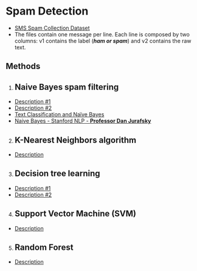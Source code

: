 # Spam Detection

- [SMS Spam Collection Dataset](https://github.com/ElizaLo/ML-with-Jupiter/blob/master/Spam%20Detection/spam.csv)
- The files contain one message per line. Each line is composed by two columns: v1 contains the label (**_ham or spam_**) and v2 contains the raw text. 

 ## **Methods**
 
 1. ## **Naive Bayes spam filtering**
   - [Description #1](https://ru.wikipedia.org/wiki/Байесовская_фильтрация_спама)
   - [Description #2](https://ru.wikipedia.org/wiki/Наивный_байесовский_классификатор)
   - [Text Classification and Naïve Bayes](http://spark-public.s3.amazonaws.com/nlp/slides/naivebayes.pdf)
   - [Naive Bayes - Stanford NLP - **Professor Dan Jurafsky**](https://www.youtube.com/watch?v=vfnxRGmP_ss&list=PL4D7F2C9AA45EAEBC&index=20)
   
 2. ## **K-Nearest Neighbors algorithm**
   - [Description](https://ru.wikipedia.org/wiki/Метод_k-ближайших_соседей)
   
 3. ## **Decision tree learning**
   - [Description #1](https://basegroup.ru/community/articles/description)
   - [Description #2](https://en.wikipedia.org/wiki/Decision_tree_learning)
   
 4. ## **Support Vector Machine (SVM)**
   - [Description](https://ru.wikipedia.org/wiki/Метод_опорных_векторов)
   
 5. ## **Random Forest**
   - [Description](https://ru.wikipedia.org/wiki/Random_forest)
   
   
## 
